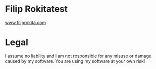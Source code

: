 # Filip Rokitatest
www.filiprokita.com

# Legal
I assume no liability and I am not responsible for any misuse or damage caused by my software. You are using my software at your own risk!

